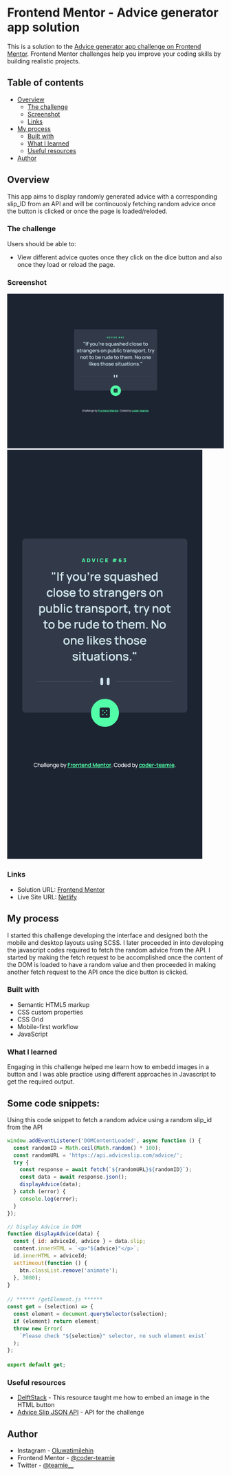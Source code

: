 # Frontend Mentor - Advice generator app solution

This is a solution to the [Advice generator app challenge on Frontend Mentor](https://www.frontendmentor.io/challenges/advice-generator-app-QdUG-13db). Frontend Mentor challenges help you improve your coding skills by building realistic projects.

## Table of contents

- [Overview](#overview)
  - [The challenge](#the-challenge)
  - [Screenshot](#screenshot)
  - [Links](#links)
- [My process](#my-process)
  - [Built with](#built-with)
  - [What I learned](#what-i-learned)
  - [Useful resources](#useful-resources)
- [Author](#author)

## Overview

This app aims to display randomly generated advice with a corresponding slip_ID from an API and will be continouosly fetching random advice once the button is clicked or once the page is loaded/reloded.

### The challenge

Users should be able to:

- View different advice quotes once they click on the dice button and also once they load or reload the page.

### Screenshot

![Desktop Layout](./images/desktop-layout.png)
![Mobile Layout](./images/mobile-layout.png)

### Links

- Solution URL: [Frontend Mentor](https://your-solution-url.com)
- Live Site URL: [Netlify](https://coder-teamie-advice-generator-app.netlify.app/)

## My process

I started this challenge developing the interface and designed both the mobile and desktop layouts using SCSS. I later proceeded in into developing the javascript codes required to fetch the random advice from the API. I started by making the fetch request to be accomplished once the content of the DOM is loaded to have a random value and then proceeded in making another fetch request to the API once the dice button is clicked.

### Built with

- Semantic HTML5 markup
- CSS custom properties
- CSS Grid
- Mobile-first workflow
- JavaScript

### What I learned

Engaging in this challenge helped me learn how to embedd images in a button and I was able practice using different approaches in Javascript to get the required output.

## Some code snippets:

Using this code snippet to fetch a random advice using a random slip_id from the API

```js
window.addEventListener('DOMContentLoaded', async function () {
  const randomID = Math.ceil(Math.random() * 100);
  const randomURL = 'https://api.adviceslip.com/advice/';
  try {
    const response = await fetch(`${randomURL}${randomID}`);
    const data = await response.json();
    displayAdvice(data);
  } catch (error) {
    console.log(error);
  }
});
```

```js
// Display Advice in DOM
function displayAdvice(data) {
  const { id: adviceId, advice } = data.slip;
  content.innerHTML = `<p>"${advice}"</p>`;
  id.innerHTML = adviceId;
  setTimeout(function () {
    btn.classList.remove('animate');
  }, 3000);
}

// ****** /getElement.js ******
const get = (selection) => {
  const element = document.querySelector(selection);
  if (element) return element;
  throw new Error(
    `Please check "${selection}" selector, no such element exist`
  );
};

export default get;
```

### Useful resources

- [DelftStack](https://www.delftstack.com/howto/html/html-button-with-image/) - This resource taught me how to embed an image in the HTML button
- [Advice Slip JSON API](https://api.adviceslip.com/advice) - API for the challenge

## Author

- Instagram - [Oluwatimilehin](https://www.instagram.com/_teamie_/)
- Frontend Mentor - [@coder-teamie](https://www.frontendmentor.io/profile/coder-teamie)
- Twitter - [@teamie\_\_](https://twitter.com/teamie__)
